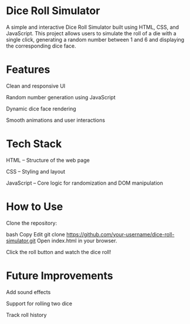 # Dice Roll Simulator
A simple and interactive Dice Roll Simulator built using HTML, CSS, and JavaScript. This project allows users to simulate the roll of a die with a single click, generating a random number between 1 and 6 and displaying the corresponding dice face.

# Features
Clean and responsive UI

Random number generation using JavaScript

Dynamic dice face rendering

Smooth animations and user interactions

# Tech Stack
HTML – Structure of the web page

CSS – Styling and layout

JavaScript – Core logic for randomization and DOM manipulation


# How to Use
Clone the repository:

bash
Copy
Edit
git clone https://github.com/your-username/dice-roll-simulator.git
Open index.html in your browser.

Click the roll button and watch the dice roll!

# Future Improvements
Add sound effects

Support for rolling two dice

Track roll history
